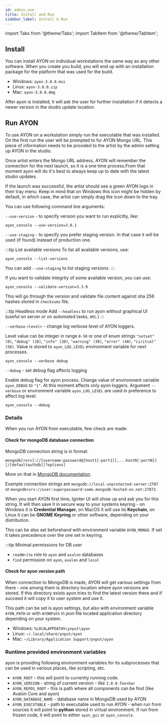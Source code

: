 ```yaml
---
id: admin_use
title: Install and Run 
sidebar_label: Install & Run
---
```


import Tabs from '@theme/Tabs';
import TabItem from '@theme/TabItem';


## Install

You can install AYON on individual workstations the same way as any other software. 
When you create you build, you will end up with an installation package for the platform that was used for the build.

- Windows: `ayon-3.0.0.msi`
- Linux: `ayon-3.0.0.zip`
- Mac: `ayon-3.0.0.dmg`

After ayon is installed, it will ask the user for further installation if it detects a newer version in the studio update location.

## Run AYON

To use AYON on a workstation simply run the executable that was installed.
On the first run the user will be prompted to for AYON Mongo URL. 
This piece of information needs to be provided to the artist by the admin setting up AYON in the studio.

Once artist enters the Mongo URL address, AYON will remember the connection for the next launch, so it is a one time process.From that moment ayon will do it's best to always keep up to date with the latest studio updates. 

If the launch was successful, the artist should see a green AYON logo in their tray menu. Keep in mind that on Windows this icon might be hidden by default, in which case, the artist can simply drag the icon down to the tray.

You can use following command line arguments:

`--use-version` - to specify version you want to run explicitly, like:
```shell
ayon_console --use-version=3.0.1
```

`--use-staging` - to specify you prefer staging version. In that case it will be used
(if found) instead of production one.

:::tip List available versions
To list all available versions, use:

```shell
ayon_console --list-versions
```

You can add `--use-staging` to list staging versions.
:::

If you want to validate integrity of some available version, you can use:

```shell
ayon_console --validate-version=3.3.0
```

This will go through the version and validate file content against sha 256 hashes
stored in `checksums` file.

:::tip Headless mode
Add `--headless` to run ayon without graphical UI (useful on server or on automated tasks, etc.)
:::

`--verbose` `<level>` - change log verbose level of AYON loggers.

Level value can be integer in range `0-50` or one of enum strings `"notset" (0)`, `"debug" (10)`, `"info" (20)`, `"warning" (30)`, `"error" (40)`, `"ciritcal" (50)`. Value is stored to `ayon_LOG_LEVEL` environment variable for next processes.

```shell
ayon_console --verbose debug
```

`--debug` - set debug flag affects logging

Enable debug flag for ayon process. Change value of environment variable `ayon_DEBUG` to `"1"`. At this moment affects only ayon loggers. Argument `--verbose` or environment variable `ayon_LOG_LEVEL` are used in preference to affect log level.

```shell
ayon_console --debug
```

### Details
When you run AYON from executable, few check are made: 

#### Check for mongoDB database connection
MongoDB connection string is in format:
```shell
mongodb[+srv]://[username:password@]host1[:port1][,...hostN[:portN]][/[defaultauthdb][?options]
```
More on that in [MongoDB documentation](https://docs.mongodb.com/manual/reference/connection-string/).

Example connection strings are `mongodb://local-unprotected-server:2707` or
`mongodb+srv://user:superpassword:some.mongodb-hosted-on.net:27072`.

When you start AYON first time, Igniter UI will show up and ask you for this string. It will then save it in secure way to your systems keyring - on Windows it is **Credential Manager**, on MacOS it will use its
**Keychain**, on Linux it can be **GNOME Keyring** or other software, depending on your distribution.

This can be also set beforehand with environment variable `AYON_MONGO`. If set it takes precedence over the one set in keyring.

:::tip Minimal permissions for DB user
- `readWrite` role to `ayon` and `avalon` databases
- `find` permission on `ayon`, `avalon` and `local`
  
#### Check for ayon version path
When connection to MongoDB is made, AYON will get various settings from there - one among them is directory location where ayon versions are stored. If this directory exists ayon tries to find the latest version there and if succeed it will copy it to user system and use it.

This path can be set is ayon settings, but also with environment variable `AYON_PATH` or with
`AYONPath` in json file located application directory depending on your system.

- Windows: `%LOCALAPPDATA%\ynput\ayon`
- Linux: `~/.local/share/ynput/ayon`
- Mac: `~/Library/Application Support/ynput/ayon`

### Runtime provided environment variables
ayon is providing following environment variables for its subprocesses that can be used in various places, like scripting, etc.

- `AYON_ROOT` - this will point to currently running code. 
- `AYON_VERSION` - string of current version - like `3.0.0-foo+bar`
- `AYON_REPOS_ROOT` - this is path where all components can be find (like Avalon Core and ayon)
- `AYON_DATABASE_NAME` - database name in MongoDB used by AYON
- `AYON_EXECUTABLE` - path to executable used to run AYON - when run from sources it will point
to **python** stored in virtual environment. If run from frozen code, it will point to either `ayon_gui` or
  `ayon_console`.
